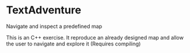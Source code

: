 # TextAdventure
Navigate and inspect a predefined map

This is an C++ exercise. It reproduce an already designed map and allow the user to navigate and explore it
(Requires compiling)
